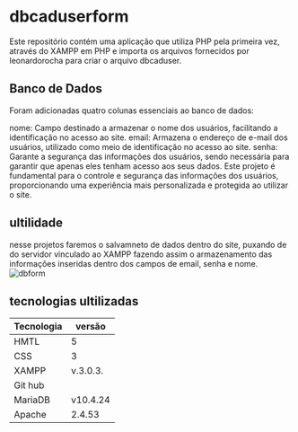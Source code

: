 # dbcaduserform
Este repositório contém uma aplicação que utiliza PHP pela primeira vez, através do XAMPP em PHP e importa os arquivos fornecidos por leonardorocha para criar o arquivo dbcaduser.

## Banco de Dados
Foram adicionadas quatro colunas essenciais ao banco de dados:


nome: Campo destinado a armazenar o nome dos usuários, facilitando a identificação no acesso ao site.
email: Armazena o endereço de e-mail dos usuários, utilizado como meio de identificação no acesso ao site.
senha: Garante a segurança das informações dos usuários, sendo necessária para garantir que apenas eles tenham acesso aos seus dados.
Este projeto é fundamental para o controle e segurança das informações dos usuários, proporcionando uma experiência mais personalizada e protegida ao utilizar o site.

## ultilidade
 nesse projetos faremos o salvamneto de dados dentro do site, puxando de do servidor vinculado ao XAMPP
 fazendo assim o armazenamento das informações inseridas dentro dos campos de email, senha e nome. 
![dbform](dbform.png)
## tecnologias ultilizadas
 
| Tecnologia    | versão    |
|---------------|-----------|
| HMTL          | 5         |
| CSS           | 3         |
| XAMPP         | v.3.0.3.  |
| Git hub       |           |
| MariaDB       |v10.4.24   |
|Apache         |2.4.53     |
 